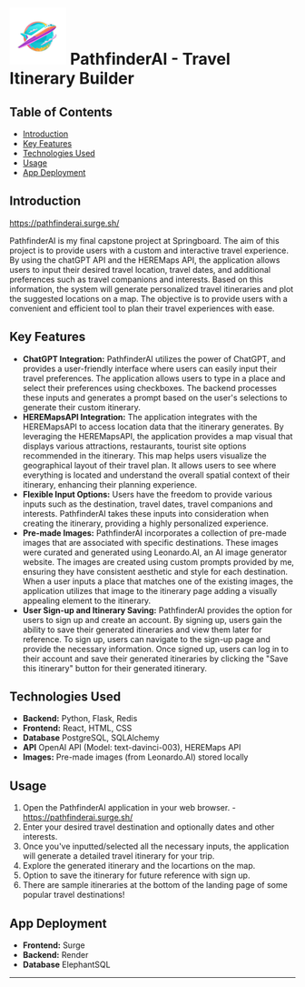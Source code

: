 # <img src="./frontend/src/images/PathfinderLogo.png" alt="PathfinderAI Logo" width="100">  PathfinderAI - Travel Itinerary Builder 


## Table of Contents

- [Introduction](#introduction)
- [Key Features](#key-features)
- [Technologies Used](#technologies-used)
- [Usage](#usage)
- [App Deployment](#app-deployment)

  
## Introduction

https://pathfinderai.surge.sh/

PathfinderAI is my final capstone project at Springboard. The aim of this project is to provide users with a custom and interactive travel experience. By using the chatGPT API and the HEREMaps API, the application allows users to input their desired travel location, travel dates, and additional preferences such as travel companions and interests. Based on this information, the system will generate personalized travel itineraries and plot the suggested locations on a map. The objective is to provide users with a convenient and efficient tool to plan their travel experiences with ease.

## Key Features

- **ChatGPT Integration:** PathfinderAI utilizes the power of ChatGPT, and provides a user-friendly interface where users can easily input their travel preferences. The application allows users to type in a place and select their preferences using checkboxes. The backend processes these inputs and generates a prompt based on the user's selections to generate their custom itinerary.
- **HEREMapsAPI Integration:** The application integrates with the HEREMapsAPI to access location data that the itinerary generates. By leveraging the HEREMapsAPI, the application provides a map visual that displays  various attractions, restaurants, tourist site options recommended in the itinerary. This map helps users visualize the geographical layout of their travel plan. It allows users to see where everything is located and understand the overall spatial context of their itinerary, enhancing their planning experience.
- **Flexible Input Options:** Users have the freedom to provide various inputs such as the destination, travel dates, travel companions and interests. PathfinderAI takes these inputs into consideration when creating the itinerary, providing a highly personalized experience.
- **Pre-made Images:** PathfinderAI incorporates a collection of pre-made images that are associated with specific destinations. These images were curated and generated using Leonardo.AI, an AI image generator website. The images are created using custom prompts provided by me, ensuring they have consistent aesthetic and style for each destination. When a user inputs a place that matches one of the existing images, the application utilizes that image to the itinerary page adding a visually appealing element to the itinerary.
- **User Sign-up and Itinerary Saving:** PathfinderAI provides the option for users to sign up and create an account. By signing up, users gain the ability to save their generated itineraries and view them later for reference. To sign up, users can navigate to the sign-up page and provide the necessary information. Once signed up, users can log in to their account and save their generated itineraries by clicking the "Save this itinerary" button for their generated itinerary.


## Technologies Used

- **Backend:** Python, Flask, Redis
- **Frontend:** React, HTML, CSS
- **Database** PostgreSQL, SQLAlchemy
- **API** OpenAI API (Model: text-davinci-003), HEREMaps API 
- **Images:** Pre-made images (from Leonardo.AI) stored locally


## Usage

1. Open the PathfinderAI application in your web browser. - https://pathfinderai.surge.sh/
2. Enter your desired travel destination and optionally dates and other interests.
3. Once you've inputted/selected all the necessary inputs, the application will generate a detailed travel itinerary for your trip.
4. Explore the generated itinerary and the locartions on the map.
5. Option to save the itinerary for future reference with sign up.
6. There are sample itineraries at the bottom of the landing page of some popular travel destinations!

## App Deployment

- **Frontend:** Surge
- **Backend:** Render
- **Database** ElephantSQL

---
